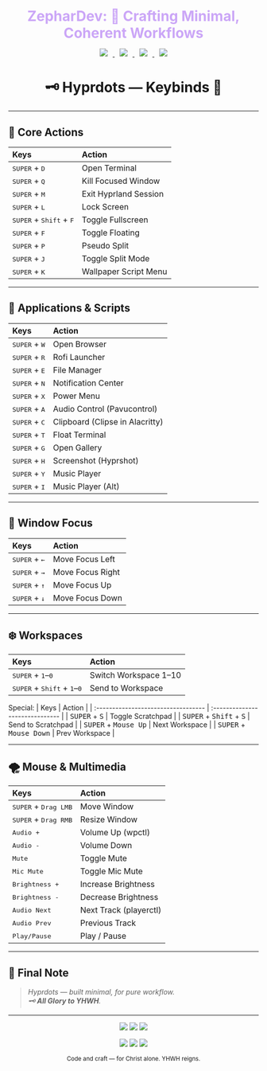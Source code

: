 <h1 align="center" style="color:#cba6f7; margin-bottom:0.2em;">
  ZepharDev: 🍁 Crafting Minimal, Coherent Workflows
</h1>

<p align="center">
  <a href="https://github.com/ZepharDev/hyprdots/stargazers">
    <img src="https://img.shields.io/github/stars/ZepharDev/hyprdots?color=cba6f7&style=for-the-badge&label=Stars&labelColor=1e1e2e&logo=starship&logoColor=white" style="margin: 0 10px;">
  </a>
  <a href="https://github.com/ZepharDev/hyprdots/network/members">
    <img src="https://img.shields.io/github/forks/ZepharDev/hyprdots?color=cba6f7&style=for-the-badge&label=Forks&labelColor=1e1e2e&logo=sourcetree&logoColor=white" style="margin: 0 10px;">
  </a>
  <a href="https://github.com/ZepharDev/hyprdots/commits">
    <img src="https://img.shields.io/github/commit-activity/y/ZepharDev/hyprdots?color=eba0ac&style=for-the-badge&label=Commits&labelColor=1e1e2e&logo=git&logoColor=white" style="margin: 0 10px;">
  </a>
  <a href="https://github.com/ZepharDev/hyprdots/commits">
    <img src="https://img.shields.io/github/last-commit/ZepharDev/hyprdots?color=f9e2af&style=for-the-badge&label=Last%20Commit&labelColor=1e1e2e&logo=clockify&logoColor=white" style="margin: 0 10px;">
  </a>
</p>

<h1 align="center">🗝️ Hyprdots — Keybinds 🍂</h1>

---

## 🍁 Core Actions

| Keys                                | Action                          |
| :---------------------------------- | :------------------------------ |
| <kbd>SUPER</kbd> + <kbd>D</kbd>     | Open Terminal                   |
| <kbd>SUPER</kbd> + <kbd>Q</kbd>     | Kill Focused Window             |
| <kbd>SUPER</kbd> + <kbd>M</kbd>     | Exit Hyprland Session           |
| <kbd>SUPER</kbd> + <kbd>L</kbd>     | Lock Screen                     |
| <kbd>SUPER</kbd> + <kbd>Shift</kbd> + <kbd>F</kbd> | Toggle Fullscreen     |
| <kbd>SUPER</kbd> + <kbd>F</kbd>     | Toggle Floating                 |
| <kbd>SUPER</kbd> + <kbd>P</kbd>     | Pseudo Split                    |
| <kbd>SUPER</kbd> + <kbd>J</kbd>     | Toggle Split Mode               |
| <kbd>SUPER</kbd> + <kbd>K</kbd>     | Wallpaper Script Menu           |

---

## 🌊 Applications & Scripts

| Keys                                | Action                          |
| :---------------------------------- | :------------------------------ |
| <kbd>SUPER</kbd> + <kbd>W</kbd>     | Open Browser                    |
| <kbd>SUPER</kbd> + <kbd>R</kbd>     | Rofi Launcher                   |
| <kbd>SUPER</kbd> + <kbd>E</kbd>     | File Manager                    |
| <kbd>SUPER</kbd> + <kbd>N</kbd>     | Notification Center             |
| <kbd>SUPER</kbd> + <kbd>X</kbd>     | Power Menu                      |
| <kbd>SUPER</kbd> + <kbd>A</kbd>     | Audio Control (Pavucontrol)     |
| <kbd>SUPER</kbd> + <kbd>C</kbd>     | Clipboard (Clipse in Alacritty) |
| <kbd>SUPER</kbd> + <kbd>T</kbd>     | Float Terminal                  |
| <kbd>SUPER</kbd> + <kbd>G</kbd>     | Open Gallery                    |
| <kbd>SUPER</kbd> + <kbd>H</kbd>     | Screenshot (Hyprshot)           |
| <kbd>SUPER</kbd> + <kbd>Y</kbd>     | Music Player                    |
| <kbd>SUPER</kbd> + <kbd>I</kbd>     | Music Player (Alt)              |

---

## 🌴 Window Focus

| Keys                                | Action                          |
| :---------------------------------- | :------------------------------ |
| <kbd>SUPER</kbd> + <kbd>←</kbd>     | Move Focus Left                 |
| <kbd>SUPER</kbd> + <kbd>→</kbd>     | Move Focus Right                |
| <kbd>SUPER</kbd> + <kbd>↑</kbd>     | Move Focus Up                   |
| <kbd>SUPER</kbd> + <kbd>↓</kbd>     | Move Focus Down                 |

---

## ❄️ Workspaces

| Keys                                | Action                          |
| :---------------------------------- | :------------------------------ |
| <kbd>SUPER</kbd> + <kbd>1</kbd>–<kbd>0</kbd> | Switch Workspace 1–10     |
| <kbd>SUPER</kbd> + <kbd>Shift</kbd> + <kbd>1</kbd>–<kbd>0</kbd> | Send to Workspace |

Special:
| Keys                                | Action                          |
| :---------------------------------- | :------------------------------ |
| <kbd>SUPER</kbd> + <kbd>S</kbd>     | Toggle Scratchpad               |
| <kbd>SUPER</kbd> + <kbd>Shift</kbd> + <kbd>S</kbd> | Send to Scratchpad     |
| <kbd>SUPER</kbd> + <kbd>Mouse Up</kbd> | Next Workspace             |
| <kbd>SUPER</kbd> + <kbd>Mouse Down</kbd> | Prev Workspace            |

---

## 🌪️ Mouse & Multimedia

| Keys                                | Action                          |
| :---------------------------------- | :------------------------------ |
| <kbd>SUPER</kbd> + <kbd>Drag LMB</kbd> | Move Window                   |
| <kbd>SUPER</kbd> + <kbd>Drag RMB</kbd> | Resize Window                 |
| <kbd>Audio +</kbd>                  | Volume Up (wpctl)               |
| <kbd>Audio -</kbd>                  | Volume Down                     |
| <kbd>Mute</kbd>                     | Toggle Mute                     |
| <kbd>Mic Mute</kbd>                 | Toggle Mic Mute                 |
| <kbd>Brightness +</kbd>             | Increase Brightness             |
| <kbd>Brightness -</kbd>             | Decrease Brightness             |
| <kbd>Audio Next</kbd>               | Next Track (playerctl)          |
| <kbd>Audio Prev</kbd>               | Previous Track                  |
| <kbd>Play/Pause</kbd>               | Play / Pause                    |

---

## 🦅 Final Note

> _Hyprdots — built minimal, for pure workflow.  
> 🗝️ **All Glory to YHWH**._

---

<div align="center">
  <p>
    <img src="https://img.shields.io/badge/Built_with-Hyprland-cba6f7?style=for-the-badge&logo=hyprland&logoColor=white&labelColor=1e1e2e" />
    <img src="https://img.shields.io/badge/Powered_by-Arch_Linux-f5c2e7?style=for-the-badge&logo=arch-linux&logoColor=white&labelColor=1e1e2e" />
    <img src="https://img.shields.io/badge/Crafted_by-ZepharDev-f9e2af?style=for-the-badge&logo=github&logoColor=white&labelColor=1e1e2e" />
  </p>


<div align="center">
  <p>
    <img src="https://img.shields.io/badge/✝%20Christ_First-eba0ac?style=for-the-badge&labelColor=1e1e2e&logoColor=white" />
    <img src="https://img.shields.io/badge/✟%20Soli_Deo_Gloria-cba6f7?style=for-the-badge&labelColor=1e1e2e&logoColor=white" />
    <img src="https://img.shields.io/badge/☧%20Faith-f5c2e7?style=for-the-badge&labelColor=1e1e2e&logoColor=white" />
  </p>
  <p>
    <sub>Code and craft — for Christ alone. YHWH reigns.</sub>
  </p>
</div>